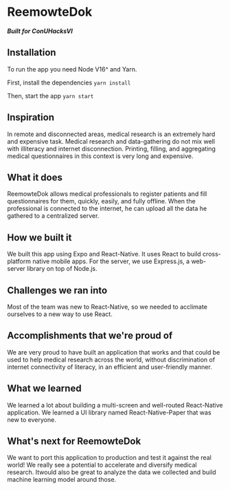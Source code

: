 # ReemowteDok

 ***Built for ConUHacksVI***

## Installation

To run the app you need Node V16^ and Yarn.

First, install the dependencies
```yarn install```

Then, start the app
```yarn start```

## Inspiration
In remote and disconnected areas, medical research is an extremely hard and expensive task. Medical research and data-gathering do not mix well with illiteracy and internet disconnection. Printing, filling, and aggregating medical questionnaires in this context is very long and expensive.

## What it does
ReemowteDok allows medical professionals to register patients and fill questionnaires for them, quickly, easily, and fully offline. When the professional is connected to the internet, he can upload all the data he gathered to a centralized server.

## How we built it
We built this app using Expo and React-Native. It uses React to build cross-platform native mobile apps. For the server, we use Express.js, a web-server library on top of Node.js.

## Challenges we ran into
Most of the team was new to React-Native, so we needed to acclimate ourselves to a new way to use React.

## Accomplishments that we're proud of
We are very proud to have built an application that works and that could be used to help medical research across the world, without discrimination of internet connectivity of literacy, in an efficient and user-friendly manner.

## What we learned
We learned a lot about building a multi-screen and well-routed React-Native application. We learned a UI library named React-Native-Paper that was new to everyone.

## What's next for ReemowteDok
We want to port this application to production and test it against the real world! We really see a potential to accelerate and diversify medical research. Itwould also be great to analyze the data we collected and build machine learning model around those. 
